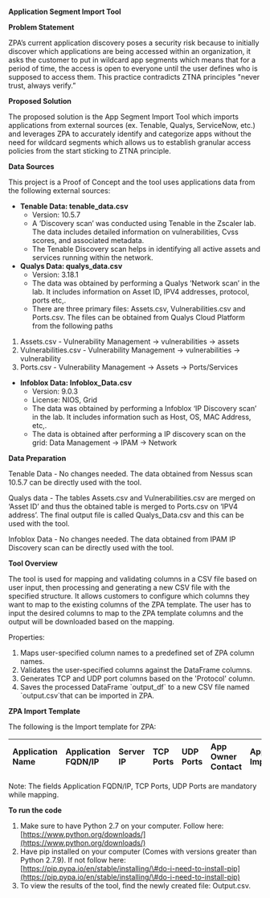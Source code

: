 **Application Segment Import Tool** 

**Problem Statement**

ZPA’s current application discovery poses a security risk because to initially discover which applications are being accessed within an organization, it asks the customer to put in wildcard app segments which means that for a period of time, the access is open to everyone until the user defines who is supposed to access them. This practice contradicts ZTNA principles "never trust, always verify.”

**Proposed Solution** 

The proposed solution is the App Segment Import Tool which imports applications from external sources (ex. Tenable, Qualys, ServiceNow, etc.) and leverages ZPA to accurately identify and categorize apps without the need for wildcard segments which allows us to establish granular access policies from the start sticking to ZTNA principle. 

**Data Sources** 

This project is a Proof of Concept and the tool uses applications data from the following external sources:

* **Tenable Data: tenable\_data.csv**  
  * Version: 10.5.7  
  * A ‘Discovery scan’ was conducted using Tenable in the Zscaler lab. The data includes detailed information on vulnerabilities, Cvss scores, and associated metadata.  
  * The Tenable Discovery scan helps in identifying all active assets and services running within the network.   
* **Qualys Data: qualys\_data.csv**  
  * Version: 3.18.1  
  * The data was obtained by performing a Qualys ‘Network scan’ in the lab. It includes information on Asset ID, IPV4 addresses, protocol, ports etc,.   
  * There are three primary files: Assets.csv, Vulnerabilities.csv and Ports.csv. The files can be obtained from Qualys Cloud Platform from the following paths   
1. Assets.csv \- Vulnerability Management \-\> vulnerabilities \-\> assets   
1. Vulnerabilities.csv \- Vulnerability Management \-\> vulnerabilities \-\> vulnerability  
1. Ports.csv \- Vulnerability Management \-\> Assets \-\> Ports/Services

* **Infoblox Data: Infoblox_Data.csv**  
  * Version: 9.0.3
  * License: NIOS, Grid 
  * The data was obtained by performing a Infoblox ‘IP Discovery scan’ in the lab. It includes information such as Host, OS, MAC Address, etc,.   
  * The data is obtained after performing a IP discovery scan on the grid: Data Management -> IPAM -> Network

**Data Preparation**  
   
Tenable Data \- No changes needed. The data obtained from Nessus scan 10.5.7 can be directly used with the tool. 

Qualys data \- The tables Assets.csv and Vulnerabilities.csv are merged on ‘Asset ID’ and thus the obtained table is merged to Ports.csv on ‘IPV4 address’. The final output file is called Qualys\_Data.csv and this can be used with the tool. 

Infoblox Data \- No changes needed. The data obtained from IPAM IP Discovery scan can be directly used with the tool.

**Tool Overview** 

The tool is used for mapping and validating columns in a CSV file based on user input, then processing and generating a new CSV file with the specified structure. It allows customers to configure which columns they want to map to the existing columns of the ZPA template. The user has to input the desired columns to map to the ZPA template columns and the output will be downloaded based on the mapping. 

Properties: 

1. Maps user-specified column names to a predefined set of ZPA column names.  
1. Validates the user-specified columns against the DataFrame columns.  
1.  Generates TCP and UDP port columns based on the 'Protocol' column.  
1. Saves the processed DataFrame \`output\_df\` to a new CSV file named \`output.csv\`that can be imported in ZPA. 

**ZPA Import Template** 

The following is the Import template for ZPA: 

| Application Name | Application FQDN/IP | Server IP | TCP Ports | UDP Ports | App Owner Contact | Application Importance | Hosting Location | Environment |
| :---- | :---- | :---- | :---- | :---- | :---- | :---- | :---- | :---- |

Note: The fields Application FQDN/IP, TCP Ports, UDP Ports are mandatory while mapping. 

**To run the code**

1. Make sure to have Python 2.7 on your computer. Follow here: [https://www.python.org/downloads/](https://www.python.org/downloads/)  
2. Have pip installed on your computer (Comes with versions greater than Python 2.7.9). If not follow here: [https://pip.pypa.io/en/stable/installing/\#do-i-need-to-install-pip](https://pip.pypa.io/en/stable/installing/\#do-i-need-to-install-pip)  
3. To view the results of the tool, find the newly created file: Output.csv.

